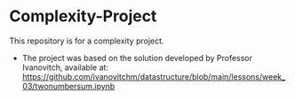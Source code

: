 # Complexity-Project
This repository is for a complexity project.
- The project was based on the solution developed by Professor Ivanovitch, available at: https://github.com/ivanovitchm/datastructure/blob/main/lessons/week_03/twonumbersum.ipynb
